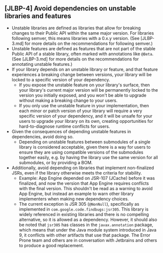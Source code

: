 [JLBP-4] Avoid dependencies on unstable libraries and features
--------------------------------------------------------------

- Unstable libraries are defined as libraries that allow for breaking changes to
  their Public API within the same major version. For libraries following
  semver, this means libraries with a 0.x.y version. (See [JLBP-3.md] for more
  details on the recommendations for following semver.)
- Unstable features are defined as features that are not part of the stable
  Public API of a stable library, often marked with annotations like `@Beta`.
  (See [JLBP-3.md] for more details on the recommendations for annotating
  unstable features.)
- If your library depends on an unstable library or feature, and that feature
  experiences a breaking change between versions, your library will be locked to
  a specific version of your dependency.
  - If you expose the unstable feature on your library's surface, then your
    library's current major version will be permanently locked to the version
    you initially exposed, and you won't be able to upgrade without making a
    breaking change to your users.
  - If you only use the unstable feature in your implementation, then each minor
    or patch version of your library will require a very specific version of
    your dependency, and it will be unsafe for your users to upgrade your
    library on its own, creating opportunities for hard-to-diagnose runtime
    conflicts for users.
- Given the consequences of depending unstable features in dependencies, avoid
  doing so.
  - Depending on unstable features between submodules of a single library is
    considered acceptable, given there is a way for users to ensure they are
    using compatible versions of the submodules together easily, e.g. by having
    the library use the same version for all submodules, or by providing a BOM.
- Additionally, avoid depending on libraries that implement non-finalized JSRs,
  even if the library otherwise meets the criteria for stability.
  - Example: App Engine depended on JSR-107 (JCache) before it was finalized,
    and now the version that App Engine requires conflicts with the final
    version.  This shouldn't be read as a warning to avoid App Engine, but
    instead an example to warn other library implementers when making new
    dependency choices.
  - The current exception is JSR 305 (`@NonNull`), specifically as implemented
    in `com.google.code.findbugs:jsr305`. This library is widely referenced in
    existing libraries and there is no compelling alternative, so it is allowed
    as a dependency. However, it should also be noted that `jsr305` has classes
    in the `javax.annotation` package, which means that under the Java module
    system introduced in Java 9, it conflicts with other artifacts that use that
    package. The Error Prone team and others are in conversation with Jetbrains
    and others to produce a good replacement.
